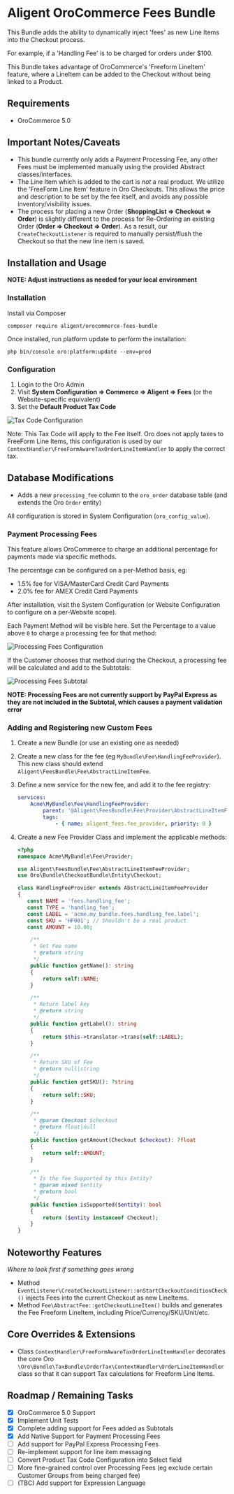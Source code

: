 Aligent OroCommerce Fees Bundle
==============================
This Bundle adds the ability to dynamically inject 'fees' as new Line Items into the Checkout process.

For example, if a 'Handling Fee' is to be charged for orders under $100.

This Bundle takes advantage of OroCommerce's 'Freeform LineItem' feature,
where a LineItem can be added to the Checkout without being linked to a Product.

Requirements
-------------------
- OroCommerce 5.0

Important Notes/Caveats
-------------------
* This bundle currently only adds a Payment Processing Fee, any other Fees must be implemented manually
  using the provided Abstract classes/interfaces.
* The Line Item which is added to the cart is _not_ a real product.
  We utilize the 'FreeForm Line Item' feature in Oro Checkouts.
  This allows the price and description to be set by the fee itself,
  and avoids any possible inventory/visibility issues.
* The process for placing a new Order (**ShoppingList => Checkout => Order**)
  is slightly different to the process for Re-Ordering an
  existing Order (**Order => Checkout => Order**).
  As a result, our `CreateCheckoutListener` is required to
  manually persist/flush the Checkout so that the new line item is saved.

Installation and Usage
-------------------
**NOTE: Adjust instructions as needed for your local environment**

### Installation
Install via Composer
```shell
composer require aligent/orocommerce-fees-bundle
```

Once installed, run platform update to perform the installation:
```shell
php bin/console oro:platform:update --env=prod
```

### Configuration
1. Login to the Oro Admin
2. Visit **System Configuration => Commerce => Aligent => Fees** (or the Website-specific equivalent)
3. Set the **Default Product Tax Code**

<img src="src/Aligent/FeesBundle/Resources/doc/img/tax-code-configuration.png" alt="Tax Code Configuration">

Note: This Tax Code will apply to the Fee itself.
Oro does not apply taxes to FreeForm Line Items, this configuration is used by
our `ContextHandler\FreeFormAwareTaxOrderLineItemHandler` to apply the correct tax.

Database Modifications
-------------------
* Adds a new `processing_fee` column to the `oro_order` database table (and extends the Oro `Order` entity)

All configuration is stored in System Configuration (`oro_config_value`).

### Payment Processing Fees
This feature allows OroCommerce to charge an additional percentage for payments made via specific methods.

The percentage can be configured on a per-Method basis, eg:
* 1.5% fee for VISA/MasterCard Credit Card Payments
* 2.0% fee for AMEX Credit Card Payments

After installation, visit the System Configuration (or Website Configuration to configure on a per-Website scope).

Each Payment Method will be visible here. Set the Percentage to a value above `0` to charge a processing fee for that method:

<img src="src/Aligent/FeesBundle/Resources/doc/img/processing-fees-configuration.png" alt="Processing Fees Configuration">

If the Customer chooses that method during the Checkout, a processing fee will be calculated and add to the Subtotals:

<img src="src/Aligent/FeesBundle/Resources/doc/img/processing-fees-subtotal.png" alt="Processing Fees Subtotal">

**NOTE: Processing Fees are not currently support by PayPal Express as they are not included in the Subtotal, which causes a payment validation error**

### Adding and Registering new Custom Fees
1. Create a new Bundle (or use an existing one as needed)
1. Create a new class for the fee (eg `MyBundle\Fee\HandlingFeeProvider`).
   This new class should extend `Aligent\FeesBundle\Fee\AbstractLineItemFee`.
1. Define a new service for the new fee, and add it to the fee registry:
    ```yaml
    services:
        Acme\MyBundle\Fee\HandlingFeeProvider:
            parent: '@Aligent\FeesBundle\Fee\Provider\AbstractLineItemFeeProvider'
            tags:
                - { name: aligent_fees.fee_provider, priority: 0 }
    ```

1. Create a new Fee Provider Class and implement the applicable methods:

    ```php
    <?php
    namespace Acme\MyBundle\Fee\Provider;
    
    use Aligent\FeesBundle\Fee\AbstractLineItemFeeProvider;
    use Oro\Bundle\CheckoutBundle\Entity\Checkout;
    
    class HandlingFeeProvider extends AbstractLineItemFeeProvider
    {
       const NAME = 'fees.handling_fee';
       const TYPE = 'handling_fee';
       const LABEL = 'acme.my_bundle.fees.handling_fee.label';
       const SKU = 'HF001'; // Shouldn't be a real product
       const AMOUNT = 10.00;
    
        /**
         * Get Fee name
         * @return string
         */
        public function getName(): string
        {
            return self::NAME;
        }
    
        /**
         * Return label key
         * @return string
         */
        public function getLabel(): string
        {
            return $this->translator->trans(self::LABEL);
        }
    
        /**
         * Return SKU of Fee
         * @return null|string
         */
        public function getSKU(): ?string
        {
            return self::SKU;
        }
    
        /**
         * @param Checkout $checkout
         * @return float|null
         */
        public function getAmount(Checkout $checkout): ?float
        {
            return self::AMOUNT;
        }
    
        /**
         * Is the fee Supported by this Entity?
         * @param mixed $entity
         * @return bool
         */
        public function isSupported($entity): bool
        {
            return ($entity instanceof Checkout);
        }
    }
    ```

Noteworthy Features
-------------------
*Where to look first if something goes wrong*

* Method `EventListener\CreateCheckoutListener::onStartCheckoutConditionCheck()` injects Fees into the current Checkout as new LineItems.
* Method `Fee\AbstractFee::getCheckoutLineItem()` builds and generates the Fee Freeform LineItem, including Price/Currency/SKU/Unit/etc.

Core Overrides & Extensions
-------------------
* Class `ContextHandler\FreeFormAwareTaxOrderLineItemHandler` decorates the core Oro `\Oro\Bundle\TaxBundle\OrderTax\ContextHandler\OrderLineItemHandler` class so that it can support Tax calculations for Freeform Line Items.


Roadmap / Remaining Tasks
-------------------
- [x] OroCommerce 5.0 Support
- [x] Implement Unit Tests
- [x] Complete adding support for Fees added as Subtotals
- [x] Add Native Support for Payment Processing Fees
- [ ] Add support for PayPal Express Processing Fees
- [ ] Re-implement support for line item messaging
- [ ] Convert Product Tax Code Configuration into Select field
- [ ] More fine-grained control over Processing Fees (eg exclude certain Customer Groups from being charged fee)
- [ ] (TBC) Add support for Expression Language
